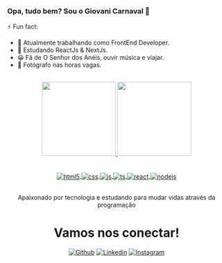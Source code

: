 ### Opa, tudo bem? Sou o Giovani Carnaval 👋

⚡ Fun fact:
- 🔭 Atualmente trabalhando como FrontEnd Developer.
- 🌱 Estudando ReactJs & NextJs.
- 😀 Fã de O Senhor dos Anéis, ouvir música e viajar.
- 📸 Fotógrafo nas horas vagas.

<div style="display: inline_block" align="center"><br>

  <a href="https://github.com/gi-carnaval?tab=repositories">
    <img height="170em" src="https://github-readme-stats.vercel.app/api?username=gi-carnaval&show_icons=true&theme=dark&include_all_commits=true&count_private=true" />
    <img height="170em" src="https://github-readme-stats.vercel.app/api/top-langs/?username=gi-carnaval&layout=compact&langs_count=7&theme=dark" />
  </a>

  <div style="display: inline_block">
    <br>
    <br>
    <a href="https://github.com/gi-carnaval?tab=repositories">
      <img align="center" alt="html5" src="https://img.shields.io/badge/HTML5-E34F26?style=for-the-badge&logo=html5&logoColor=white" />
      <img align="center" alt="css" src="https://img.shields.io/badge/CSS3-1572B6?style=for-the-badge&logo=css3&logoColor=white" />
      <img align="center" alt="js" src="https://img.shields.io/badge/JavaScript-F7DF1E?style=for-the-badge&logo=javascript&logoColor=black" />
      <img align="center" alt="ts" src="https://img.shields.io/badge/TypeScript-007ACC?style=for-the-badge&logo=typescript&logoColor=white" />
      <img align="center" alt="react" src="https://img.shields.io/badge/React-20232A?style=for-the-badge&logo=react&logoColor=61DAFB" />
      <img align="center" alt="nodejs" src="https://img.shields.io/badge/Node.js-43853D?style=for-the-badge&logo=node.js&logoColor=white" />
    </a>
    <br>
    <br>
  </div>
  
  
  Apaixonado por tecnologia e estudando para mudar vidas através da programação

  
  # Vamos nos conectar!
  
  [![Github](https://img.shields.io/badge/GitHub-100000?style=for-the-badge&logo=github&logoColor=white)](https://github.com/gi-carnaval)
  [![Linkedin](https://img.shields.io/badge/LinkedIn-0077B5?style=for-the-badge&logo=linkedin&logoColor=white)](https://www.linkedin.com/in/giovani-carnaval/)
  [![Instagram](https://img.shields.io/badge/Instagram-E4405F?style=for-the-badge&logo=instagram&logoColor=white)](https://www.instagram.com/giovani_carnaval/)
</div>
